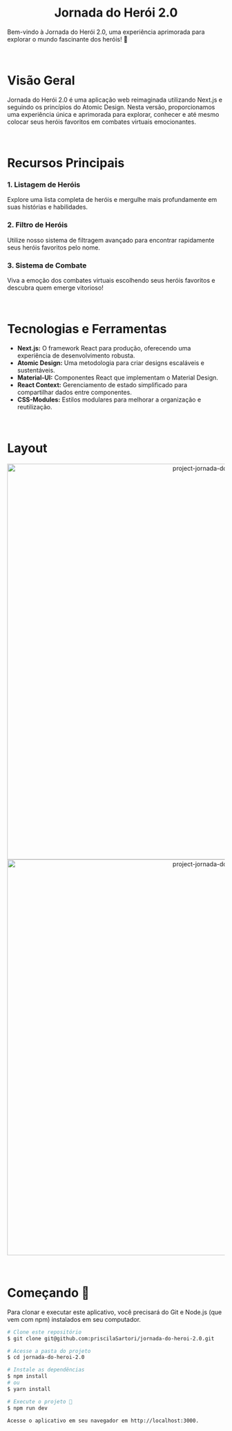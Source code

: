 <h1 align="center"> Jornada do Herói 2.0</h1>

Bem-vindo à Jornada do Herói 2.0, uma experiência aprimorada para explorar o mundo fascinante dos heróis! 🚀

<br>

# Visão Geral

Jornada do Herói 2.0 é uma aplicação web reimaginada utilizando Next.js e seguindo os princípios do Atomic Design. Nesta versão, proporcionamos uma experiência única e aprimorada para explorar, conhecer e até mesmo colocar seus heróis favoritos em combates virtuais emocionantes.

<br>

# Recursos Principais

### 1. Listagem de Heróis
Explore uma lista completa de heróis e mergulhe mais profundamente em suas histórias e habilidades.

### 2. Filtro de Heróis
Utilize nosso sistema de filtragem avançado para encontrar rapidamente seus heróis favoritos pelo nome.

### 3. Sistema de Combate
Viva a emoção dos combates virtuais escolhendo seus heróis favoritos e descubra quem emerge vitorioso!

<br>

# Tecnologias e Ferramentas

- **Next.js:** O framework React para produção, oferecendo uma experiência de desenvolvimento robusta.
- **Atomic Design:** Uma metodologia para criar designs escaláveis e sustentáveis.
- **Material-UI:** Componentes React que implementam o Material Design.
- **React Context:** Gerenciamento de estado simplificado para compartilhar dados entre componentes.
- **CSS-Modules:** Estilos modulares para melhorar a organização e reutilização.

<br>

# Layout
<p align="center">
  <img width="916" alt="project-jornada-do-heroi" src="https://github.com/priscilaSartori/jornadaDoHeroi/blob/main/tela-home.png?raw=true">
  <img width="916" alt="project-jornada-do-heroi" src="https://github.com/priscilaSartori/jornadaDoHeroi/blob/main/tela-combate.png?raw=true">
</p>

<br>

# Começando 🚀

Para clonar e executar este aplicativo, você precisará do Git e Node.js (que vem com npm) instalados em seu computador.

```bash
# Clone este repositório
$ git clone git@github.com:priscilaSartori/jornada-do-heroi-2.0.git

# Acesse a pasta do projeto
$ cd jornada-do-heroi-2.0

# Instale as dependências
$ npm install
# ou
$ yarn install

# Execute o projeto 📎 
$ npm run dev

Acesse o aplicativo em seu navegador em http://localhost:3000.
